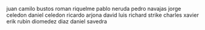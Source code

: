 juan camilo bustos
roman riquelme
pablo neruda
pedro navajas
jorge celedon
daniel celedon
ricardo arjona
david luis
richard strike
charles xavier
erik rubin
diomedez diaz
daniel savedra